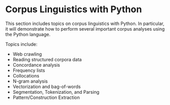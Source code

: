Corpus Linguistics with Python
=============

This section includes topics on corpus linguistics with Python. 
In particular, it will demonstrate how to perform several important corpus analyses using the Python language.

Topics include:

- Web crawling
- Reading structured corpora data
- Concordance analysis
- Frequency lists
- Collocations
- N-gram analysis
- Vectorization and bag-of-words
- Segmentation, Tokenization, and Parsing
- Pattern/Construction Extraction